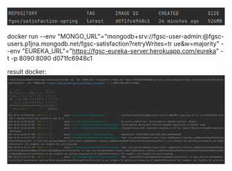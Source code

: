 ![img.png](screenshots/img.png)


docker run --env "MONGO_URL"="mongodb+srv://fgsc-user-admin:<password>@fgsc-users.p1jna.mongodb.net/fgsc-satisfaction?retryWrites=tr
ue&w=majority" --env "EUREKA_URL"="https://fgsc-eureka-server.herokuapp.com/eureka" -t -p 8090:8090 d071fc6948c1

result docker:
![img.png](screenshots/docker-result.png)